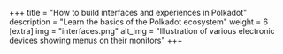 +++
title = "How to build interfaces and experiences in Polkadot"
description = "Learn the basics of the Polkadot ecosystem"
weight = 6
[extra]
img = "interfaces.png"
alt_img = "Illustration of various electronic devices showing menus on their monitors"
+++